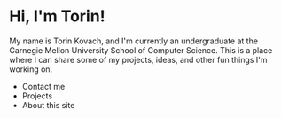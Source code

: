 # Hi, I'm Torin!
My name is Torin Kovach, and I'm currently an undergraduate at the Carnegie Mellon University School of Computer Science. This is a place where I can share some of my projects, ideas, and other fun things I'm working on. 
* Contact me
* Projects
* About this site

<!--stackedit_data:
eyJoaXN0b3J5IjpbMTM1NDgyNTQ0LC03MzM3NDcyMTZdfQ==
-->